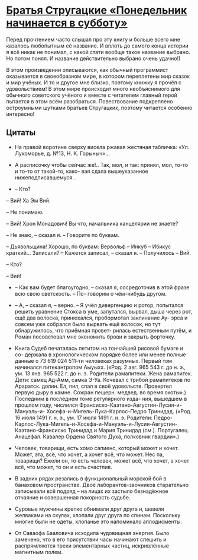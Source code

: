 # [Братья Стругацкие «Понедельник начинается в субботу»](http://vk.com/@ip.biblioworm-bratya-strugackie-ponedelnik-nachinaetsya-v-subbotu)

Перед прочтением часто слышал про эту книгу и больше всего мне казалось любопытным её название.
И вплоть до самого конца истории я всё никак не понимал, с какой стати вообще такое название выбрано.
Но потом понял.
И название действительно выбрано очень удачно!)

В этом произведении описываются, как обычный программист оказывается в своеобразном мире, в котором переплетены мир сказок и мир учёных.
И то и другое мне близко, поэтому книжку я прочёл с удовольствием!
В этом мире происходит много необъяснимого для обычного советского учёного и вместе с читателем главный герой пытается в этом всём разобраться.
Повествование подкреплено остроумными шутками братьев Стругацких, поэтому читается особенно интересно!


## Цитаты

- На правой воротине сверху висела ржавая жестяная табличка: «Ул. Лукоморье, д. №13, Н. К. Горыныч»...

- А расписочку чтобы сейчас же!.. Так, мол, и так: принял, мол, то-то и то-то от такой-то, како- вая сдала вышеуказанное нижеподписавшемуся...

- – Кто?

– Вий! Ха Эм Вий.

– Не понимаю.

– Вий! Хрон Монадович! Вы что, начальника канцелярии не знаете?

– Не знаю, – сказал я. – Говорите по буквам.

– Дьявольщина! Хорошо, по буквам: Вервольф – Инкуб – Ибикус краткий... Записали? – Кажется записал, – сказал я. – Получилось – Вий.

– Кто?

– Вий!

- – Как вам будет благоугодно, – сказал я, сосредоточив в этой фразе всю свою светскость. – По- говорим о чём-нибудь другом.

- – А, – сказал я, – верно. – Я учёл дивергенцию и ротор, попытался решить уравнение Стокса в уме, запутался, вырвал, дыша через рот, ещё два волоска, принюхался, пробормотал заклинание Ау- эрса и совсем уже собрался было вырвать ещё волосок, но тут обнаружилось, что приёмная провет- рилась естественным путём, и Роман посоветовал мне экономить брови и закрыть форточку.

- Книга Судеб печаталась петитом на тончайшей рисовой бумаге и со- держала в хронологическом порядке более или менее полные данные о 73 619 024 511-ти человеках разумных. Первый том начинался питекантропом Аыуыхх. («Род. 2 авг. 965 543 г. до н. э., ум. 13 янв. 965 522 г. до н. э. Родители рамапитеки. Жена рамапитек. Дети: самец Ад-Амм, самка Э-Уа. Кочевал с трибой рамапитеков по Араратск. долин. Ел, пил, спал в своё удовольств. Провертел первую дыру в камне. Сожран пещерн. медвед. во время охоты».) Последним в последнем томе регулярного изда- ния, вышедшем в прошлом году, числился Франсиско-Каэтано-Августин-Лусия-и-Мануэль-и- Хосефа-и-Мигель-Лука-Карлос-Педро Тринидад. («Род. 16 июля 1491 г. н. э., ум. 17 июля 1491 г. н. э. Родители: Педро-Карлос-Лука-Мигель-и-Хосефа-и-Мануэль-и-Лусия-Августин-Каэтано-Франсиско Тринидад и Мария Тринидад (см.). Португалец. Анацефал. Кавалер Ордена Святого Духа, полковник гвардии».)

- Человек, товарищи, есть хомо сапиенс, который может и хочет. Может, эта, всё, что хочет, а хочет всё, что может. Нес па, товарищи? Ежели он, то есть человек, может всё, что хочет, а хочет всё, что может, то он и есть счастлив.

- В задних рядах резались в функциональный морской бой в банаховом пространстве. Двое лаборантов-заочников старательно записывали всё подряд – на лицах их застыло безнадёжное отчаяние и совершенная покорность судьбе.

- Суровые мужчины крепко обнимали друг друга и, шевеля желваками на скулах, хлопали друг друга по спинам. Поскольку многие были не одеты, хлопанье это напоминало аплодисменты.

- От Саваофа Бааловича исходила чудовищная энергия. Было замечено, что в его присутствии часы начинают спешить и распрямляются треки элементарных частиц, искривлённые магнитным полем.